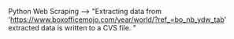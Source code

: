 
Python Web Scraping -->
"Extracting data from 'https://www.boxofficemojo.com/year/world/?ref_=bo_nb_ydw_tab' 
 extracted data is written to a CVS file. "
